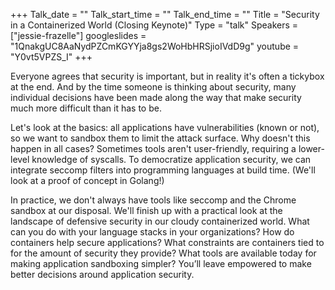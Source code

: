 +++
Talk_date = ""
Talk_start_time = ""
Talk_end_time = ""
Title = "Security in a Containerized World (Closing Keynote)"
Type = "talk"
Speakers = ["jessie-frazelle"]
googleslides = "1QnakgUC8AaNydPZCmKGYYja8gs2WoHbHRSjioIVdD9g"
youtube = "Y0vt5VPZS_I"
+++

Everyone agrees that security is important, but in reality it's often a tickybox at the end. And by the time someone is thinking about security, many individual decisions have been made along the way that make security much more difficult than it has to be.

Let's look at the basics: all applications have vulnerabilities (known or not), so we want to sandbox them to limit the attack surface. Why doesn't this happen in all cases? Sometimes tools aren't user-friendly, requiring a lower-level knowledge of syscalls. To democratize application security, we can integrate seccomp filters into programming languages at build time. (We'll look at a proof of concept in Golang!)

In practice, we don't always have tools like seccomp and the Chrome sandbox at our disposal. We'll finish up with a practical look at the landscape of defensive security in our cloudy containerized world. What can you do with your language stacks in your organizations? How do containers help secure applications? What constraints are containers tied to for the amount of security they provide? What tools are available today for making application sandboxing simpler? You’ll leave empowered to make better decisions around application security. 
